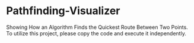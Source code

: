 # Pathfinding-Visualizer
Showing How an Algorithm Finds the Quickest Route Between Two Points.
To utilize this project, please copy the code and execute it independently.
